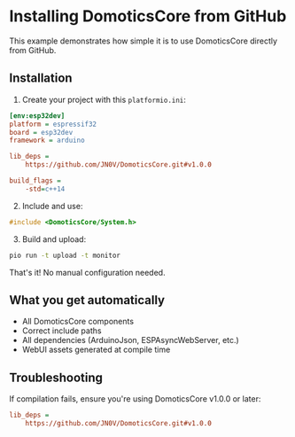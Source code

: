 # Installing DomoticsCore from GitHub

This example demonstrates how simple it is to use DomoticsCore directly from GitHub.

## Installation

1. Create your project with this `platformio.ini`:
```ini
[env:esp32dev]
platform = espressif32
board = esp32dev
framework = arduino

lib_deps = 
    https://github.com/JN0V/DomoticsCore.git#v1.0.0

build_flags = 
    -std=c++14
```

2. Include and use:
```cpp
#include <DomoticsCore/System.h>
```

3. Build and upload:
```bash
pio run -t upload -t monitor
```

That's it! No manual configuration needed.

## What you get automatically
- All DomoticsCore components
- Correct include paths
- All dependencies (ArduinoJson, ESPAsyncWebServer, etc.)
- WebUI assets generated at compile time

## Troubleshooting
If compilation fails, ensure you're using DomoticsCore v1.0.0 or later:
```ini
lib_deps = 
    https://github.com/JN0V/DomoticsCore.git#v1.0.0
```
